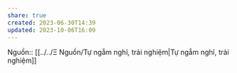 ```yaml
---
share: true
created: 2023-06-30T14:39
updated: 2023-10-06T16:09
---
```

Nguồn:: [[../../Ξ Nguồn/Tự ngẫm nghĩ, trải nghiệm|Tự ngẫm nghĩ, trải nghiệm]]
